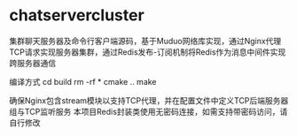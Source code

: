 # chatservercluster
集群聊天服务器及命令行客户端源码，基于Muduo网络库实现，通过Nginx代理TCP请求实现服务器集群，通过Redis发布-订阅机制将Redis作为消息中间件实现跨服务器通信

编译方式
cd build
rm -rf *
cmake ..
make

确保Nginx包含stream模块以支持TCP代理，并在配置文件中定义TCP后端服务器组与TCP监听服务
本项目Redis封装类使用无密码连接，如需支持带密码访问，请自行修改
